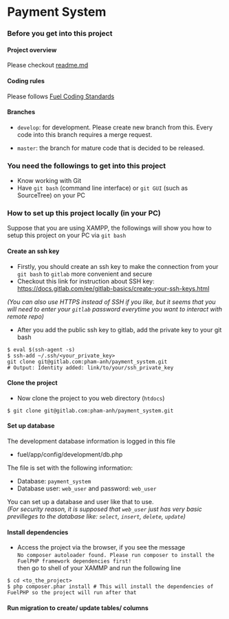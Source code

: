 # Payment System

### Before you get into this project

#### Project overview

Please checkout [readme.md](https://gitlab.com/pham-anh/payment_system/blob/develop/README.md)

#### Coding rules

Please follows [Fuel Coding Standards](http://fuelphp.com/docs/general/coding_standards.html)

#### Branches

* `develop`: for development. Please create new branch from this. Every code into this branch requires a merge request.

* `master`: the branch for mature code that is decided to be released.

### You need the followings to get into this project

* Know working with Git
* Have `git bash` (command line interface) or `git GUI` (such as SourceTree) on your PC

### How to set up this project locally (in your PC)

Suppose that you are using XAMPP, the followings will show you how to setup this project on your PC via `git bash`

#### Create an ssh key

* Firstly, you should create an ssh key to make the connection from your `git bash` to `gitlab` more convenient and secure
 * Checkout this link for instruction about SSH key: https://docs.gitlab.com/ee/gitlab-basics/create-your-ssh-keys.html
          
_(You can also use HTTPS instead of SSH if you like, but it seems that you will need to enter your `gitlab` password everytime you want to interact with remote repo)_

* After you add the public ssh key to gitlab, add the private key to your git bash

```shell
$ eval $(ssh-agent -s)
$ ssh-add ~/.ssh/<your_private_key>
git clone git@gitlab.com:pham-anh/payment_system.git
# Output: Identity added: link/to/your/ssh_private_key
```

#### Clone the project

* Now clone the project to you web directory (`htdocs`)

```shell
$ git clone git@gitlab.com:pham-anh/payment_system.git
```

#### Set up database

The development database information is logged in this file
 * fuel/app/config/development/db.php

The file is set with the following information:
* Database: `payment_system`
* Database user: `web_user` and password: `web_user`

You can set up a database and user like that to use.    
_(For security reason, it is supposed that `web_user` just has very basic previlleges to the database like: `select`, `insert`, `delete`, `update`)_

#### Install dependencies

* Access the project via the browser, if you see the message    
`No composer autoloader found. Please run composer to install the FuelPHP framework dependencies first!`    
then go to shell of your XAMMP and run the following line

```shell
$ cd <to_the_project>
$ php composer.phar install # This will install the dependencies of FuelPHP so the project will run after that
```

#### Run migration to create/ update tables/ columns
